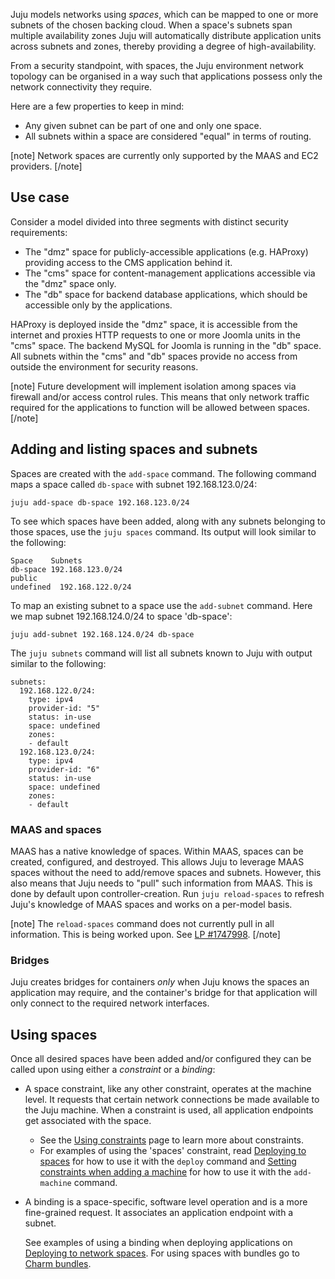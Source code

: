 <!--
Todo:
- Bug tracking: https://bugs.launchpad.net/juju/+bug/1747998
-->

Juju models networks using *spaces*, which can be mapped to one or more subnets of the chosen backing cloud. When a space's subnets span multiple availability zones Juju will automatically distribute application units across subnets and zones, thereby providing a degree of high-availability.

From a security standpoint, with spaces, the Juju environment network topology can be organised in a way such that applications possess only the network connectivity they require.

Here are a few properties to keep in mind:

-   Any given subnet can be part of one and only one space.
-   All subnets within a space are considered "equal" in terms of routing.

[note]
Network spaces are currently only supported by the MAAS and EC2 providers.
[/note]

<h2 id="heading--use-case">Use case</h2>

Consider a model divided into three segments with distinct security requirements:

-   The "dmz" space for publicly-accessible applications (e.g. HAProxy) providing access to the CMS application behind it.
-   The "cms" space for content-management applications accessible via the "dmz" space only.
-   The "db" space for backend database applications, which should be accessible only by the applications.

HAProxy is deployed inside the "dmz" space, it is accessible from the internet and proxies HTTP requests to one or more Joomla units in the "cms" space. The backend MySQL for Joomla is running in the "db" space. All subnets within the "cms" and "db" spaces provide no access from outside the environment for security reasons.

[note]
Future development will implement isolation among spaces via firewall and/or access control rules. This means that only network traffic required for the applications to function will be allowed between spaces.
[/note]

<h2 id="heading--adding-and-listing-spaces-and-subnets">Adding and listing spaces and subnets</h2>

Spaces are created with the `add-space` command. The following command maps a space called `db-space` with subnet 192.168.123.0/24:

``` text
juju add-space db-space 192.168.123.0/24
```

To see which spaces have been added, along with any subnets belonging to those spaces, use the `juju spaces` command. Its output will look similar to the following:

``` text
Space    Subnets
db-space 192.168.123.0/24
public
undefined  192.168.122.0/24
```

To map an existing subnet to a space use the `add-subnet` command. Here we map subnet 192.168.124.0/24 to space 'db-space':

``` text
juju add-subnet 192.168.124.0/24 db-space
```

The `juju subnets` command will list all subnets known to Juju with output similar to the following:

``` text
subnets:
  192.168.122.0/24:
    type: ipv4
    provider-id: "5"
    status: in-use
    space: undefined
    zones:
    - default
  192.168.123.0/24:
    type: ipv4
    provider-id: "6"
    status: in-use
    space: undefined
    zones:
    - default
```

<h3 id="heading--maas-and-spaces">MAAS and spaces</h3>

MAAS has a native knowledge of spaces. Within MAAS, spaces can be created, configured, and destroyed. This allows Juju to leverage MAAS spaces without the need to add/remove spaces and subnets. However, this also means that Juju needs to "pull" such information from MAAS. This is done by default upon controller-creation. Run `juju reload-spaces` to refresh Juju's knowledge of MAAS spaces and works on a per-model basis.

[note]
The `reload-spaces` command does not currently pull in all information. This is being worked upon. See [LP #1747998](https://bugs.launchpad.net/juju/+bug/1747998).
[/note]

<h3 id="heading--bridges">Bridges</h3>

Juju creates bridges for containers *only* when Juju knows the spaces an application may require, and the container's bridge for that application will only connect to the required network interfaces.

<h2 id="heading--using-spaces">Using spaces</h2>

Once all desired spaces have been added and/or configured they can be called upon using either a *constraint* or a *binding*:

-   A space constraint, like any other constraint, operates at the machine level. It requests that certain network connections be made available to the Juju machine. When a constraint is used, all application endpoints get associated with the space.

    -   See the [Using constraints](/t/using-constraints/1060) page to learn more about constraints.
    -   For examples of using the 'spaces' constraint, read [Deploying to spaces](/t/deploying-applications-advanced/1061#heading--deploying-to-network-spaces) for how to use it with the `deploy` command and [Setting constraints when adding a machine](/t/using-constraints/1060#heading--setting-constraints-when-adding-a-machine) for how to use it with the `add-machine` command.

-   A binding is a space-specific, software level operation and is a more fine-grained request. It associates an application endpoint with a subnet.

    See examples of using a binding when deploying applications on [Deploying to network spaces](/t/deploying-applications-advanced/1061#heading--deploying-to-network-spaces). For using spaces with bundles go to [Charm bundles](/t/charm-bundles/1058#heading--binding-endpoints-within-a-bundle).

<!-- LINKS -->
